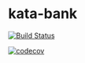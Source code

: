 # kata-bank

[![Build Status](https://travis-ci.org/anthonyflea/kata-bank.svg?branch=master)](https://travis-ci.org/anthonyflea/kata-bank)

[![codecov](https://codecov.io/gh/anthonyflea/kata-bank/branch/master/graph/badge.svg)](https://codecov.io/gh/anthonyflea/kata-bank)